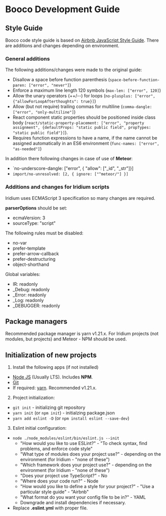 # Booco Development Guide

## Style Guide

Booco code style guide is based on [Airbnb JavaScript Style Guide](https://github.com/airbnb/javascript/blob/master/README.md). There are additions and changes depending on environment.

### General additions

The following additions/changes were made to the original guide:
- Disallow a space before function parenthesis (`space-before-function-paren: ["error", "never"]`)
- Enforce a maximum line length 120 symbols (`max-len: ["error", 120]`)
- Allow the unary operators (++/--) for loops (`no-plusplus: ["error", {"allowForLoopAfterthoughts": true}]`)
- Allow (but not require) trailing commas for multiline (`comma-dangle: ["error", "only-multiline"]`)
- React component static properties should be positioned inside class body (`react/static-property-placement: ["error", "property assignment", {defaultProps: "static public field", propTypes: "static public field"}]`).
- Requires function expressions to have a name, if the name cannot be assigned automatically in an ES6 environment (`func-names: ["error", "as-needed"]`)

In addition there following changes in case of use of **Meteor**:
- `no-underscore-dangle: ["error", { "allow": ["_id", "_str"]}]
- `import/no-unresolved: [2, { ignore: ["^meteor/"] }]`

### Additions and changes for Iridium scripts

Iridium uses ECMAScript 3 specification so many changes are required.

**parserOptions** should be set:
- ecmaVersion: 3
- sourceType: "script"

The following rules must be disabled:
- no-var
- prefer-template
- prefer-arrow-callback
- prefer-destructuring
- object-shorthand

Global variables:
- IR: readonly
- _Debug: readonly
- _Error: readonly
- _Log: readonly
- _DEBUGGER: readonly

## Package managers

Recommended package manager is yarn v1.21.x.
For Iridium projects (not modules, but projects) and Meteor - NPM should be used.

## Initialization of new projects

1. Install the following apps (if not installed)
  - [Node JS](https://nodejs.org/en/) (Usually LTS). Includes **NPM**.
  - [Git](https://git-scm.com)
  - If required: [yarn](https://yarnpkg.com). Recommended v1.21.x.
2. Project initialization:
  - `git init` - initializing git repository
  - `yarn init` (or `npm init`) - initialzing package.json
  - `yarn add eslint -D` (or `npm install eslint --save-dev`)
3. Eslint initial configuration:
  - `node ./node_modules/eslint/bin/eslint.js --init`
    - "How would you like to use ESLint?" - "To check syntax, find problems, and enforce code style"
    - "What type of modules does your project use?" - depending on the environment (for Iridium - "none of these")
    - "Which framework does your project use?" - depending on the environment (for Iridium - "none of these")
    - "Does your project use TypeScript?" - No
    - "Where does your code run?" - Node
    - "How would you like to define a style for your project?" - "Use a particular style guide" - "Airbnb"
    - "What format do you want your config file to be in?" - YAML
    - Downgrade and install dependencies if necessary.
  - Replace **.eslint.yml** with proper file.

